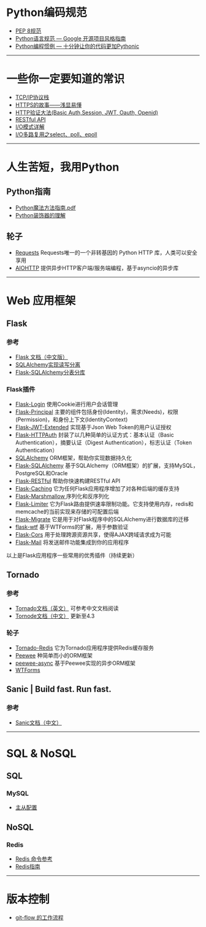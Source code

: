 # Python编码规范
- [PEP 8规范](https://github.com/PuTongjian/python-stack/blob/master/doc/PEP%208.md)
- [Python语言规范 — Google 开源项目风格指南](https://github.com/PuTongjian/python-stack/blob/master/doc/Python%E8%AF%AD%E8%A8%80%E8%A7%84%E8%8C%83%5BGoogle%E5%BC%80%E6%BA%90%E9%A1%B9%E7%9B%AE%E9%A3%8E%E6%A0%BC%E6%8C%87%E5%8D%97%5D.pdf)
- [Python编程惯例 — 十分钟让你的代码更加Pythonic](https://github.com/PuTongjian/python-stack/blob/master/doc/Python%E7%BC%96%E7%A8%8B%E6%83%AF%E4%BE%8B.pdf)

---

# 一些你一定要知道的常识
- [TCP/IP协议栈](https://developer.51cto.com/art/201906/597961.htm)
- [HTTPS的故事——浅显易懂](https://juejin.im/post/5a66ba596fb9a01cb64eed6f)
- [HTTP验证大法(Basic Auth,Session, JWT, Oauth, Openid)](https://segmentfault.com/a/1190000008481722)
- [RESTful API](http://www.ruanyifeng.com/blog/2018/10/restful-api-best-practices.html)
- [I/O模式详解](https://github.com/PuTongjian/python-stack/blob/master/doc/IO%E6%A8%A1%E5%BC%8F%E8%AF%A6%E8%A7%A3.md)
- [I/O多路复用之select、poll、epoll](https://www.cnblogs.com/aspirant/p/9166944.html)

---

# 人生苦短，我用Python
## Python指南
- [Python魔法方法指南.pdf](https://github.com/PuTongjian/python-stack/blob/master/doc/Python%E9%AD%94%E6%B3%95%E6%96%B9%E6%B3%95%E6%8C%87%E5%8D%97.pdf)
- [Python装饰器的理解](https://github.com/PuTongjian/python-stack/blob/master/doc/Python%E8%A3%85%E9%A5%B0%E5%99%A8%E7%9A%84%E7%90%86%E8%A7%A3.md)

## 轮子
- [Requests](https://cn.python-requests.org/zh_CN/latest/)  Requests唯一的一个非转基因的 Python HTTP 库，人类可以安全享用
- [AIOHTTP](https://www.cntofu.com/book/127/readme.html)  提供异步HTTP客户端/服务端编程，基于asyncio的异步库

---

# Web 应用框架
## Flask
### 参考
- [Flask 文档（中文版）](https://dormousehole.readthedocs.io/en/latest/)
- [SQLAlchemy实现读写分离](https://github.com/PuTongjian/python/blob/master/doc/SQLAlchemy%E5%AE%9E%E7%8E%B0%E8%AF%BB%E5%86%99%E5%88%86%E7%A6%BB.md)
- [Flask-SQLAlchemy分表分库](http://www.pythondoc.com/flask-sqlalchemy/binds.html)
### Flask插件
- [Flask-Login](http://www.pythondoc.com/flask-login/)  使用Cookie进行用户会话管理
- [Flask-Principal](https://flask-principal-cn.readthedocs.io/zh_CN/latest/)  主要的组件包括身份(Identity)，需求(Needs)，权限(Permission)，和身份上下文(IdentityContext)
- [Flask-JWT-Extended](https://flask-jwt-extended.readthedocs.io/en/latest/) 实现基于Json Web Token的用户认证授权
- [Flask-HTTPAuth](https://flask-httpauth.readthedocs.io/en/latest/)  封装了以几种简单的认证方式：基本认证（Basic Authentication），摘要认证（Digest Authentication），标志认证（Token Authentication）
- [SQLAlchemy](https://www.osgeo.cn/sqlalchemy/) ORM框架，帮助你实现数据持久化
- [Flask-SQLAlchemy](http://www.pythondoc.com/flask-sqlalchemy/)  基于SQLAlchemy（ORM框架）的扩展，支持MySQL，PostgreSQL和Oracle
- [Flask-RESTful](www.pythondoc.com/Flask-RESTful/)  帮助你快速构建RESTful API
- [Flask-Caching](https://pythonhosted.org/Flask-Caching/)  它为任何Flask应用程序增加了对各种后端的缓存支持
- [Flask-Marshmallow ](https://flask-marshmallow.readthedocs.io/en/latest/)  序列化和反序列化
- [Flask-Limiter](https://flask-limiter.readthedocs.io/en/stable/)  它为Flask路由提供速率限制功能。它支持使用内存，redis和memcache的当前实现来存储的可配置后端
- [Flask-Migrate](https://flask-migrate.readthedocs.io/en/latest/)  它是用于对Flask程序中的SQLAlchemy进行数据库的迁移
- [flask-wtf](http://www.pythondoc.com/flask-wtf/)  基于WTForms的扩展，用于参数验证
- [Flask-Cors](https://flask-cors.readthedocs.io/en/latest/)  用于处理跨源资源共享，使得AJAX跨域请求成为可能
- [Flask-Mail](https://pythonhosted.org/Flask-Mail/)  将发送邮件功能集成到你的应用程序

以上是Flask应用程序一些常用的优秀插件（持续更新）


## Tornado
### 参考
- [Tornado文档（英文）](http://www.tornadoweb.org/en/stable/)  可参考中文文档阅读
- [Tornode文档（中文）](https://tornado-zh.readthedocs.io/zh/latest/)  更新至4.3
### 轮子
- [Tornado-Redis](https://github.com/leporo/tornado-redis)  它为Tornado应用程序提供Redis缓存服务
- [Peewee](https://www.osgeo.cn/peewee/)  种简单而小的ORM框架
- [peewee-async](https://peewee-async.readthedocs.io/en/latest/)  基于Peewee实现的异步ORM框架
- [WTForms](https://wtforms.readthedocs.io/en/stable/)

## Sanic | Build fast. Run fast.
### 参考
- [Sanic文档（中文）](https://www.osgeo.cn/sanic/)
---


# SQL & NoSQL
## SQL
### MySQL
- [主从配置](https://github.com/PuTongjian/python/blob/master/doc/MySQL%E4%B8%BB%E4%BB%8E%E5%A4%8D%E5%88%B6.md)

## NoSQL
### Redis
- [Redis 命令参考](http://doc.redisfans.com/)
- [Redis指南](https://github.com/PuTongjian/python-stack/blob/master/doc/Redis%E6%8C%87%E5%8D%97.md)

---

# 版本控制
- [git-flow 的工作流程](https://www.git-tower.com/learn/git/ebook/cn/command-line/advanced-topics/git-flow)
